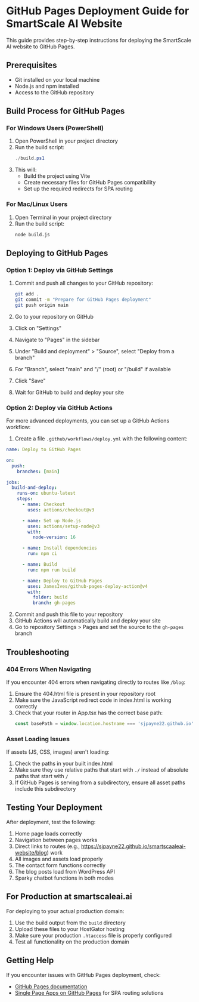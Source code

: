# GitHub Pages Deployment Guide for SmartScale AI Website

This guide provides step-by-step instructions for deploying the SmartScale AI website to GitHub Pages.

## Prerequisites

- Git installed on your local machine
- Node.js and npm installed
- Access to the GitHub repository

## Build Process for GitHub Pages

### For Windows Users (PowerShell)

1. Open PowerShell in your project directory
2. Run the build script:
   ```powershell
   ./build.ps1
   ```
3. This will:
   - Build the project using Vite
   - Create necessary files for GitHub Pages compatibility
   - Set up the required redirects for SPA routing

### For Mac/Linux Users

1. Open Terminal in your project directory
2. Run the build script:
   ```bash
   node build.js
   ```

## Deploying to GitHub Pages

### Option 1: Deploy via GitHub Settings

1. Commit and push all changes to your GitHub repository:
   ```bash
   git add .
   git commit -m "Prepare for GitHub Pages deployment"
   git push origin main
   ```

2. Go to your repository on GitHub
3. Click on "Settings"
4. Navigate to "Pages" in the sidebar
5. Under "Build and deployment" > "Source", select "Deploy from a branch"
6. For "Branch", select "main" and "/" (root) or "/build" if available
7. Click "Save"
8. Wait for GitHub to build and deploy your site

### Option 2: Deploy via GitHub Actions

For more advanced deployments, you can set up a GitHub Actions workflow:

1. Create a file `.github/workflows/deploy.yml` with the following content:

```yaml
name: Deploy to GitHub Pages

on:
  push:
    branches: [main]

jobs:
  build-and-deploy:
    runs-on: ubuntu-latest
    steps:
      - name: Checkout
        uses: actions/checkout@v3

      - name: Set up Node.js
        uses: actions/setup-node@v3
        with:
          node-version: 16

      - name: Install dependencies
        run: npm ci

      - name: Build
        run: npm run build

      - name: Deploy to GitHub Pages
        uses: JamesIves/github-pages-deploy-action@v4
        with:
          folder: build
          branch: gh-pages
```

2. Commit and push this file to your repository
3. GitHub Actions will automatically build and deploy your site
4. Go to repository Settings > Pages and set the source to the `gh-pages` branch

## Troubleshooting

### 404 Errors When Navigating

If you encounter 404 errors when navigating directly to routes like `/blog`:

1. Ensure the 404.html file is present in your repository root
2. Make sure the JavaScript redirect code in index.html is working correctly
3. Check that your router in App.tsx has the correct base path:
   ```jsx
   const basePath = window.location.hostname === 'sjpayne22.github.io' ? '/smartscaaleai-website' : '';
   ```

### Asset Loading Issues

If assets (JS, CSS, images) aren't loading:

1. Check the paths in your built index.html
2. Make sure they use relative paths that start with `./` instead of absolute paths that start with `/`
3. If GitHub Pages is serving from a subdirectory, ensure all asset paths include this subdirectory

## Testing Your Deployment

After deployment, test the following:

1. Home page loads correctly
2. Navigation between pages works
3. Direct links to routes (e.g., https://sjpayne22.github.io/smartscaaleai-website/blog) work
4. All images and assets load properly
5. The contact form functions correctly
6. The blog posts load from WordPress API
7. Sparky chatbot functions in both modes

## For Production at smartscaleai.ai

For deploying to your actual production domain:

1. Use the build output from the `build` directory
2. Upload these files to your HostGator hosting
3. Make sure your production `.htaccess` file is properly configured
4. Test all functionality on the production domain

## Getting Help

If you encounter issues with GitHub Pages deployment, check:

- [GitHub Pages documentation](https://docs.github.com/en/pages)
- [Single Page Apps on GitHub Pages](https://github.com/rafgraph/spa-github-pages) for SPA routing solutions
